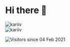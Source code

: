 # Hi there 👋

<img align="center" src="https://github-readme-stats.vercel.app/api?username=kariiv&show_icons=true&theme=dark" alt="kariiv" />
<br />

<img align="center" src="https://github-readme-stats.vercel.app/api/top-langs/?username=kariiv&layout=compact&hide=html&theme=dark" alt="kariiv" />

<br />

![Visitors since 04 Feb 2021](http://estruyf-github.azurewebsites.net/api/VisitorHit?user=kariiv&repo=kariiv&countColor=%237B1E7A)


<!--
**kariiv/kariiv** is a ✨ _special_ ✨ repository because its `README.md` (this file) appears on your GitHub profile.

Here are some ideas to get you started:

- 🔭 I’m currently working on ...
- 🌱 I’m currently learning ...
- 👯 I’m looking to collaborate on ...
- 🤔 I’m looking for help with ...
- 💬 Ask me about ...
- 📫 How to reach me: ...
- 😄 Pronouns: ...
- ⚡ Fun fact: ...
-->
